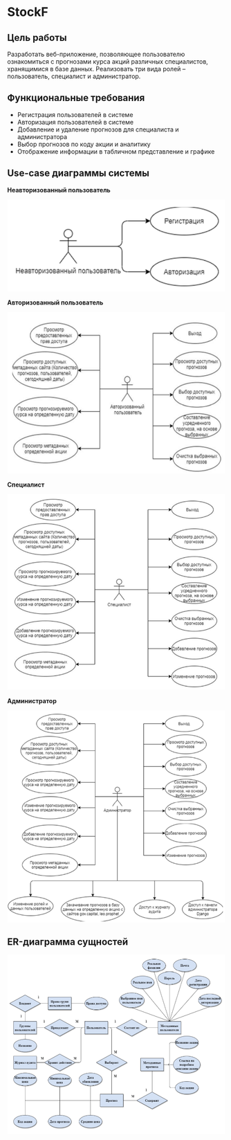 # StockF

## Цель работы

Разработать веб-приложение, позволяющее пользователю ознакомиться с 
прогнозами курса акций различных специалистов, хранящимися в базе данных. Реализовать три вида 
ролей – пользователь, специалист и администратор.


## Функциональные требования

- Регистрация пользователей в системе
- Авторизация пользователей в системе
- Добавление и удаление прогнозов для специалиста и администратора
- Выбор прогнозов по коду акции и аналитику
- Отображение информации в табличном представление и графике

## Use-case диаграммы системы

__Неавторизованный пользователь__

![Use-case unauth user](docs/Ru/images/use-case_unauth_user.png)

__Авторизованный пользователь__

![Use-case auth user](docs/Ru/images/use-case_auth_user.png)

__Специалист__

![Use-case specialist](docs/Ru/images/use-case_specialist.png)

__Администратор__

![Use-case admin](docs/Ru/images/use-case_admin.png)

## ER-диаграмма сущностей

![ER-диаграмма сущностей](docs/Ru/images/ER-diagram.png)
